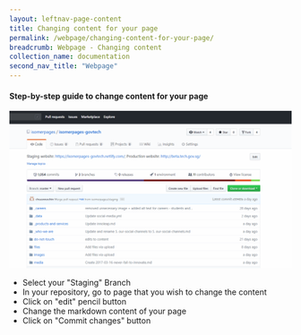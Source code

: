 ```yaml
---
layout: leftnav-page-content
title: Changing content for your page
permalink: /webpage/changing-content-for-your-page/
breadcrumb: Webpage - Changing content
collection_name: documentation
second_nav_title: "Webpage"
---
```

#### **Step-by-step guide to change content for your page**
![Change content for your webpage](/images/resources/changing-content-for-your-webpage.gif)
* Select your "Staging" Branch
* In your repository, go to page that you wish to change the content
* Click on "edit" pencil button
* Change the markdown content of your page
* Click on "Commit changes" button
